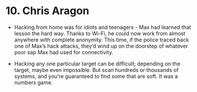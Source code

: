 # 10. Chris Aragon

- Hacking from home was for idiots and teenagers - Max had learned that lesson the hard way. Thanks to Wi-Fi, he could now work from almost anywhere with complete anonymity. This time, if the police traced back one of Max’s hack attacks, they’d wind up on the doorstep of whatever poor sap Max had used for connectivity.

- Hacking any one particular target can be difficult; depending on the target, maybe even impossible. But scan hundreds or thousands of systems, and you’re guaranteed to find some that are soft. It was a numbers game.